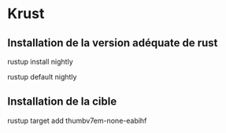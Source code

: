 # Krust

## Installation de la version adéquate de rust
rustup install nightly

rustup default nightly

## Installation de la cible
rustup target add thumbv7em-none-eabihf
